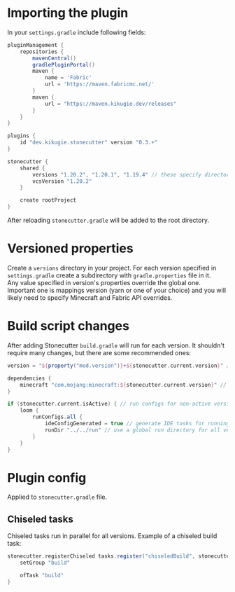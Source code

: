 # Importing the plugin
In your `settings.gradle` include following fields:
```gradle
pluginManagement {
	repositories {
		mavenCentral()
		gradlePluginPortal()
		maven {
			name = 'Fabric'
			url = 'https://maven.fabricmc.net/'
		}
		maven {
			url = "https://maven.kikugie.dev/releases"
		}
	}
}

plugins {
	id "dev.kikugie.stonecutter" version "0.3.+"
}

stonecutter {
	shared {
		versions "1.20.2", "1.20.1", "1.19.4" // these specify directories used in `versions`, as well as versions used in comments
		vcsVersion "1.20.2"
	}

	create rootProject
}
```
After reloading `stonecutter.gradle` will be added to the root directory.

# Versioned properties
Create a `versions` directory in your project. For each version specified in `settings.gradle` create a subdirectory with `gradle.properties` file in it.  
Any value specified in version's properties override the global one. Important one is mappings version (yarn or one of your choice) and you will likely need to specify Minecraft and Fabric API overrides.

# Build script changes
After adding Stonecutter `build.gradle` will run for each version.
It shouldn't require many changes, but there are some recommended ones:
```gradle
version = "${property("mod.version")}+${stonecutter.current.version}" // include game version in the mod filename

dependencies {
    minecraft "com.mojang:minecraft:${stonecutter.current.version}" // provide version with stonecutter
}

if (stonecutter.current.isActive) { // run configs for non-active version would be invalid
    loom {
        runConfigs.all {
            ideConfigGenerated = true // generate IDE tasks for running client, server and testmod, datagen if those are present
            runDir "../../run" // use a global run directory for all versions
        }
    }
}
```

# Plugin config
Applied to `stonecutter.gradle` file.
## Chiseled tasks
Chiseled tasks run in parallel for all versions. Example of a chiseled build task:
```gradle
stonecutter.registerChiseled tasks.register("chiseledBuild", stonecutter.chiseled) {
    setGroup "build"

    ofTask "build"
}
```